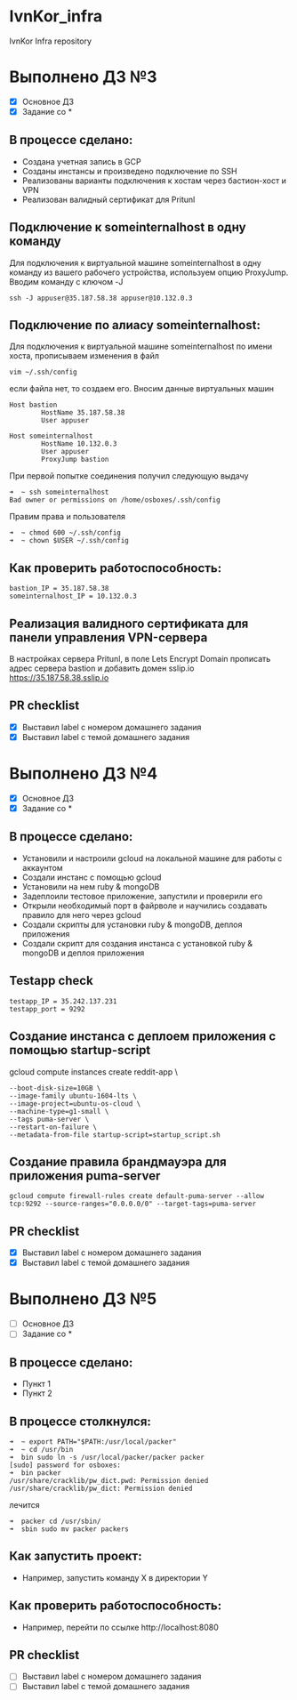 # IvnKor_infra
IvnKor Infra repository
# Выполнено ДЗ №3

 - [x] Основное ДЗ
 - [x] Задание со *

## В процессе сделано:
 - Создана учетная запись в GCP
 - Созданы инстансы и произведено подключение по SSH
 - Реализованы варианты подключения к хостам через бастион-хост и VPN
 - Реализован валидный сертификат для Pritunl

## Подключение к someinternalhost в одну команду
Для подключения к виртуальной машине someinternalhost в одну
команду из вашего рабочего устройства, используем опцию ProxyJump. Вводим команду с ключом -J
```shell
ssh -J appuser@35.187.58.38 appuser@10.132.0.3
```
## Подключение по алиасу someinternalhost:
Для подключения к виртуальной машине someinternalhost по имени хоста, прописываем изменения в файл 
```shell
vim ~/.ssh/config
```
если файла нет, то создаем его.
Вносим данные виртуальных машин
```text
Host bastion
        HostName 35.187.58.38
        User appuser

Host someinternalhost
        HostName 10.132.0.3
        User appuser
        ProxyJump bastion
```
При первой попытке соединения получил следующую выдачу 
```shell
➜  ~ ssh someinternalhost 
Bad owner or permissions on /home/osboxes/.ssh/config
```
Правим права и пользователя
```shell
➜  ~ chmod 600 ~/.ssh/config
➜  ~ chown $USER ~/.ssh/config
```
## Как проверить работоспособность:
```shell
bastion_IP = 35.187.58.38
someinternalhost_IP = 10.132.0.3 
```
## Реализация валидного сертификата для панели управления VPN-сервера
В настройках сервера Pritunl, в поле Lets Encrypt Domain прописать адрес сервера bastion и добавить домен sslip.io
https://35.187.58.38.sslip.io

## PR checklist
 - [x] Выставил label с номером домашнего задания
 - [x] Выставил label с темой домашнего задания

# Выполнено ДЗ №4

 - [x] Основное ДЗ
 - [x] Задание со *

## В процессе сделано:
 - Установили и настроили gcloud на локальной машине для работы с аккаунтом
 - Создали инстанс с помощью gcloud
 - Установили на нем ruby & mongoDB
 - Задеплоили тестовое приложение, запустили и проверили его
 - Открыли необходимый порт в файрволе и научились создавать правило для него через gcloud
 - Создали скрипты для установки ruby & mongoDB, деплоя приложения
 - Создали скрипт для создания инстанса с установкой ruby & mongoDB и деплоя приложения
 ## Testapp check
```
testapp_IP = 35.242.137.231
testapp_port = 9292
```
## Создание инстанса с деплоем приложения с помощью startup-script
gcloud compute instances create reddit-app \ 
```shell
--boot-disk-size=10GB \
--image-family ubuntu-1604-lts \
--image-project=ubuntu-os-cloud \
--machine-type=g1-small \
--tags puma-server \
--restart-on-failure \
--metadata-from-file startup-script=startup_script.sh
```
## Создание правила брандмауэра для приложения puma-server
```shell
gcloud compute firewall-rules create default-puma-server --allow tcp:9292 --source-ranges="0.0.0.0/0" --target-tags=puma-server
```
## PR checklist
 - [x] Выставил label с номером домашнего задания
 - [x] Выставил label с темой домашнего задания

# Выполнено ДЗ №5

 - [ ] Основное ДЗ
 - [ ] Задание со *

## В процессе сделано:
 - Пункт 1
 - Пункт 2
## В процессе столкнулся:
```shell
➜  ~ export PATH="$PATH:/usr/local/packer"
➜  ~ cd /usr/bin 
➜  bin sudo ln -s /usr/local/packer/packer packer
[sudo] password for osboxes: 
➜  bin packer
/usr/share/cracklib/pw_dict.pwd: Permission denied
/usr/share/cracklib/pw_dict: Permission denied
```
лечится
```shell
➜  packer cd /usr/sbin/ 
➜  sbin sudo mv packer packers
```
## Как запустить проект:
 - Например, запустить команду X в директории Y

## Как проверить работоспособность:
 - Например, перейти по ссылке http://localhost:8080

## PR checklist
 - [ ] Выставил label с номером домашнего задания
 - [ ] Выставил label с темой домашнего задания

